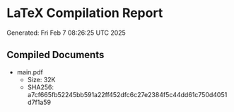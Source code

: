 # LaTeX Compilation Report
Generated: Fri Feb  7 08:26:25 UTC 2025
## Compiled Documents
- main.pdf
  - Size: 32K
  - SHA256: a7cf665fb52245bb591a22ff452dfc6c27e2384f5c44dd61c750d4051d7f1a59
